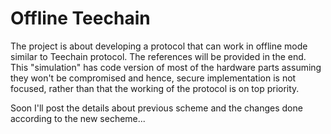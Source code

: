 # Offline Teechain

The project is about developing a protocol that can work in offline mode similar to Teechain protocol. The references will be provided in the end. This "simulation" has code version of most of the hardware parts assuming they won't be compromised and hence, secure implementation is not focused, rather than that the working of the protocol is on top priority.

Soon I'll post the details about previous scheme and the changes done according to the new secheme...